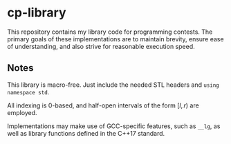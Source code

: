 # cp-library
This repository contains my library code for programming contests. The primary goals of these implementations are to maintain brevity, ensure ease of understanding, and also strive for reasonable execution speed.

## Notes

This library is macro-free. Just include the needed STL headers and `using namespace std`.

All indexing is 0-based, and half-open intervals of the form $[l, r)$ are employed.

Implementations may make use of GCC-specific features, such as `__lg`, as well as library functions defined in the C++17 standard.